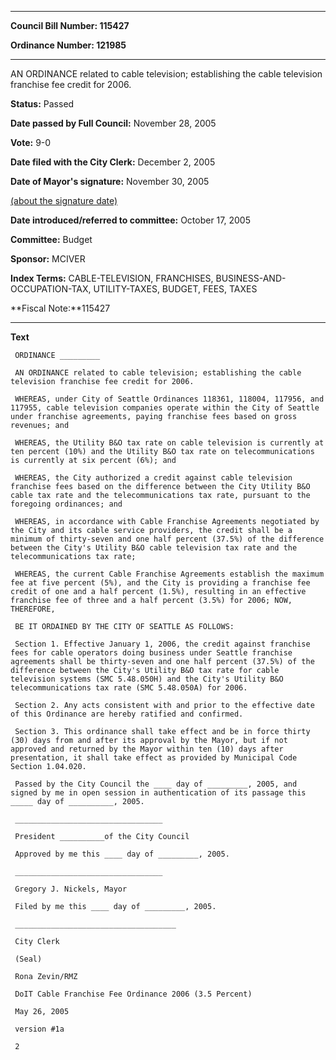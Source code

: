 

********

**Council Bill Number: 115427**
   
**Ordinance Number: 121985**
********

 AN ORDINANCE related to cable television; establishing the cable television franchise fee credit for 2006.

**Status:** Passed
   
**Date passed by Full Council:** November 28, 2005
   
**Vote:** 9-0
   
**Date filed with the City Clerk:** December 2, 2005
   
**Date of Mayor's signature:** November 30, 2005
   
[(about the signature date)](/~public/approvaldate.htm)
   
   
   
**Date introduced/referred to committee:** October 17, 2005
   
**Committee:** Budget
   
**Sponsor:** MCIVER
   
   
**Index Terms:** CABLE-TELEVISION, FRANCHISES, BUSINESS-AND-OCCUPATION-TAX, UTILITY-TAXES, BUDGET, FEES, TAXES

**Fiscal Note:**115427

********

**Text**
   
```
 ORDINANCE _________

 AN ORDINANCE related to cable television; establishing the cable television franchise fee credit for 2006.

 WHEREAS, under City of Seattle Ordinances 118361, 118004, 117956, and 117955, cable television companies operate within the City of Seattle under franchise agreements, paying franchise fees based on gross revenues; and

 WHEREAS, the Utility B&O tax rate on cable television is currently at ten percent (10%) and the Utility B&O tax rate on telecommunications is currently at six percent (6%); and

 WHEREAS, the City authorized a credit against cable television franchise fees based on the difference between the City Utility B&O cable tax rate and the telecommunications tax rate, pursuant to the foregoing ordinances; and

 WHEREAS, in accordance with Cable Franchise Agreements negotiated by the City and its cable service providers, the credit shall be a minimum of thirty-seven and one half percent (37.5%) of the difference between the City's Utility B&O cable television tax rate and the telecommunications tax rate;

 WHEREAS, the current Cable Franchise Agreements establish the maximum fee at five percent (5%), and the City is providing a franchise fee credit of one and a half percent (1.5%), resulting in an effective franchise fee of three and a half percent (3.5%) for 2006; NOW, THEREFORE,

 BE IT ORDAINED BY THE CITY OF SEATTLE AS FOLLOWS:

 Section 1. Effective January 1, 2006, the credit against franchise fees for cable operators doing business under Seattle franchise agreements shall be thirty-seven and one half percent (37.5%) of the difference between the City's Utility B&O tax rate for cable television systems (SMC 5.48.050H) and the City's Utility B&O telecommunications tax rate (SMC 5.48.050A) for 2006.

 Section 2. Any acts consistent with and prior to the effective date of this Ordinance are hereby ratified and confirmed.

 Section 3. This ordinance shall take effect and be in force thirty (30) days from and after its approval by the Mayor, but if not approved and returned by the Mayor within ten (10) days after presentation, it shall take effect as provided by Municipal Code Section 1.04.020.

 Passed by the City Council the ____ day of _________, 2005, and signed by me in open session in authentication of its passage this _____ day of __________, 2005.

 _________________________________

 President __________of the City Council

 Approved by me this ____ day of _________, 2005.

 _________________________________

 Gregory J. Nickels, Mayor

 Filed by me this ____ day of _________, 2005.

 ____________________________________

 City Clerk

 (Seal)

 Rona Zevin/RMZ

 DoIT Cable Franchise Fee Ordinance 2006 (3.5 Percent)

 May 26, 2005

 version #1a

 2

```
